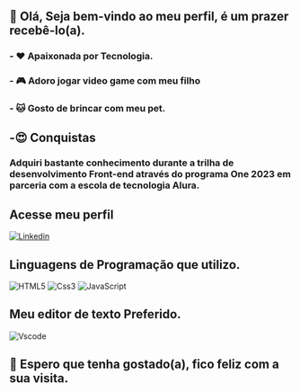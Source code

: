 
## 👩 Olá, Seja bem-vindo ao meu perfil, é um prazer recebê-lo(a). 

### - ❤️ Apaixonada por Tecnologia.
### - 🎮 Adoro jogar video game com meu filho
### - 🐱 Gosto de brincar com meu pet.


## -😍 Conquistas
### Adquiri bastante conhecimento durante a trilha de desenvolvimento Front-end através do programa One 2023 em parceria com a escola de tecnologia Alura.

## Acesse meu perfil

[![Linkedin](https://img.shields.io/badge/LinkedIn-0077B5?style=for-the-badge&logo=linkedin&logoColor=white)](https://www.linkedin.com/in/angelasilvafrontend)




  
 ## Linguagens de Programação que utilizo.

![HTML5](https://img.shields.io/badge/HTML5-E34F26?style=for-the-badge&logo=html5&logoColor=white)
![Css3](https://img.shields.io/badge/CSS3-1572B6?style=for-the-badge&logo=css3&logoColor=white)
![JavaScript](https://img.shields.io/badge/JavaScript-323330?style=for-the-badge&logo=javascript&logoColor=F7DF1E)

## Meu editor de texto Preferido.

![Vscode](https://img.shields.io/badge/VSCode-0078D4?style=for-the-badge&logo=visual%20studio%20code&logoColor=white)

## 👩 Espero que tenha gostado(a), fico feliz com a sua visita.
